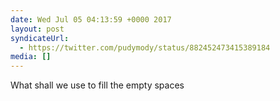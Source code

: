 ```yaml
---
date: Wed Jul 05 04:13:59 +0000 2017
layout: post
syndicateUrl:
  - https://twitter.com/pudymody/status/882452473415389184
media: []
---
```

What shall we use to fill the empty spaces

